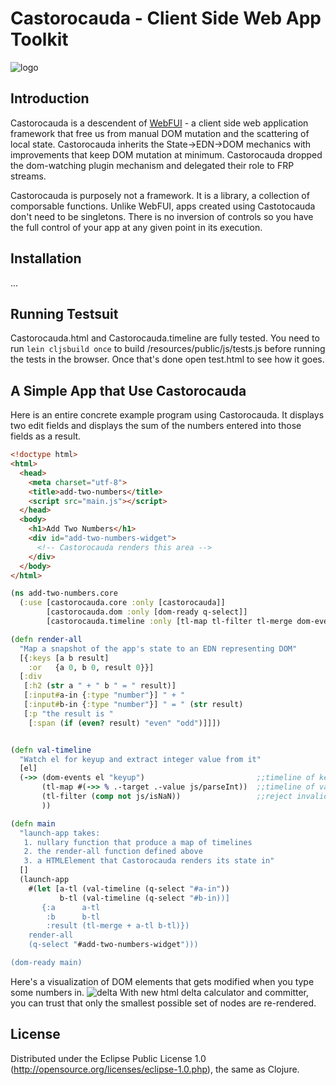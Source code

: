 # Castorocauda - Client Side Web App Toolkit

![logo](http://d3j5vwomefv46c.cloudfront.net/photos/large/795746565.jpg)

## Introduction

Castorocauda is a descendent of [WebFUI](http://d3j5vwomefv46c.cloudfront.net/photos/large/795746565.jpg) -  a client side web application framework that free us from manual DOM mutation and the scattering of local state. Castorocauda inherits the State->EDN->DOM mechanics with improvements that keep DOM mutation at minimum. Castorocauda dropped the dom-watching plugin mechanism and delegated their role to FRP streams.

Castorocauda is purposely not a framework. It is a library, a collection of comporsable functions. Unlike WebFUI, apps created using Castotocauda don't need to be singletons. There is no inversion of controls so you have the full control of your app at any given point in its execution.

## Installation

...


## Running Testsuit

Castorocauda.html and Castorocauda.timeline are fully tested. You need to run `lein cljsbuild once` to build /resources/public/js/tests.js before running the tests in the browser. Once that's done open test.html to see how it goes.


## A Simple App that Use Castorocauda

Here is an entire concrete example program using Castorocauda. It displays two edit fields and displays the sum of the numbers entered into those fields as a result.

```html
<!doctype html>
<html>
  <head>
    <meta charset="utf-8">
    <title>add-two-numbers</title>
    <script src="main.js"></script>
  </head>
  <body>
    <h1>Add Two Numbers</h1>
    <div id="add-two-numbers-widget">
      <!-- Castorocauda renders this area -->
    </div>
  </body>
</html>
```


```clojure
(ns add-two-numbers.core
  (:use [castorocauda.core :only [castorocauda]]
        [castorocauda.dom :only [dom-ready q-select]]
        [castorocauda.timeline :only [tl-map tl-filter tl-merge dom-events]]))

(defn render-all
  "Map a snapshot of the app's state to an EDN representing DOM"
  [{:keys [a b result]
    :or   {a 0, b 0, result 0}}]
  [:div
   [:h2 (str a " + " b " = " result)]
   [:input#a-in {:type "number"}] " + "
   [:input#b-in {:type "number"}] " = " (str result)
   [:p "the result is "
    [:span (if (even? result) "even" "odd")]]])


(defn val-timeline
  "Watch el for keyup and extract integer value from it"
  [el]
  (->> (dom-events el "keyup")                         ;;timeline of keyup
       (tl-map #(->> % .-target .-value js/parseInt))  ;;timeline of values
       (tl-filter (comp not js/isNaN))                 ;;reject invalid values
       ))

(defn main
  "launch-app takes:
   1. nullary function that produce a map of timelines
   2. the render-all function defined above
   3. a HTMLElement that Castorocauda renders its state in"
  []
  (launch-app
    #(let [a-tl (val-timeline (q-select "#a-in"))
           b-tl (val-timeline (q-select "#b-in))]
       {:a      a-tl
        :b      b-tl
        :result (tl-merge + a-tl b-tl)})
    render-all
    (q-select "#add-two-numbers-widget")))

(dom-ready main)
```

Here's a visualization of DOM elements that gets modified when you type some numbers in.
![delta](https://gist.github.com/ympbyc/6127811/raw/Castorocauda3.gif)
With new html delta calculator and committer, you can trust that only the smallest possible set of nodes are re-rendered.


## License

Distributed under the Eclipse Public License 1.0 (http://opensource.org/licenses/eclipse-1.0.php), the same as Clojure.
